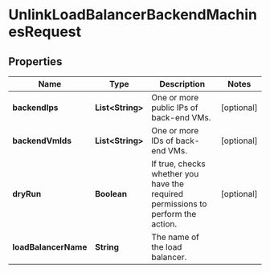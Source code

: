 

# UnlinkLoadBalancerBackendMachinesRequest


## Properties

| Name | Type | Description | Notes |
|------------ | ------------- | ------------- | -------------|
|**backendIps** | **List&lt;String&gt;** |  One or more public IPs of back-end VMs. |  [optional] |
|**backendVmIds** | **List&lt;String&gt;** |  One or more IDs of back-end VMs. |  [optional] |
|**dryRun** | **Boolean** |  If true, checks whether you have the required permissions to perform the action. |  [optional] |
|**loadBalancerName** | **String** |  The name of the load balancer. |  |




